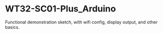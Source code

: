 # WT32-SC01-Plus_Arduino
Functional demonstration sketch, with wifi config, display output, and other basics.
